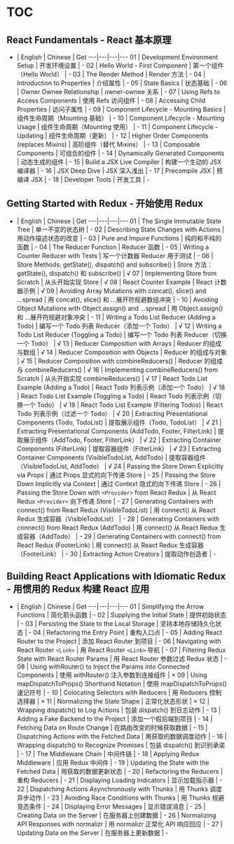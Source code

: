 ﻿# TOC

## React Fundamentals - React 基本原理

-  |  English  |  Chinese  |  Get
---|---|---|---
01  |  Development Environment Setup  |  开发环境设置  |  -
02  |  Hello World - First Component  |  第一个组件（Hello World）  |  -
03  |  The Render Method  |  Render 方法  |  -
04  |  Introduction to Properties  |  介绍属性  |  -
05  |  State Basics  |  状态基础  |  -
06  |  Owner Ownee Relationship  |  owner-ownee 关系  |  -
07  |  Using Refs to Access Components  |  使用 Refs 访问组件  |  -
08  |  Accessing Child Properties  |  访问子属性  |  -
09  |  Component Lifecycle - Mounting Basics  |  组件生命周期（Mounting 基础）  |  -
10  |  Component Lifecycle - Mounting Usage  |  组件生命周期（Mounting 使用）  |  -
11  |  Component Lifecycle - Updating  |  组件生命周期（更新）  |  -
12  |  Higher Order Components (replaces Mixins)  |  高阶组件（替代 Mixins）  |  -
13  |  Composable Components  |  可组合的组件  |  -
14  |  Dynamically Generated Components  |  动态生成的组件  |  -
15  |  Build a JSX Live Compiler  |  构建一个生动的 JSX 编译器  |  -
16  |  JSX Deep Dive  |  JSX 深入浅出  |  -
17  |  Precompile JSX   |  预编译 JSX  |  -
18  |  Developer Tools  |  开发工具  |  -


## Getting Started with Redux - 开始使用 Redux

-  |  English  |  Chinese  |  Get
---|---|---|---
01  |  The Single Immutable State Tree  |  单一不变的状态树  |  -
02  |  Describing State Changes with Actions  |  用动作描述状态的改变  |  -
03  |  Pure and Impure Functions  |  纯的和不纯的函数  |  -
04  |  The Reducer Function  |  Reducer 函数  |  -
05  |  Writing a Counter Reducer with Tests  |  写一个计数器 Reducer 用于测试  |  -
06  |  Store Methods: getState(), dispatch() and subscribe()  |  Store 方法：getState(), dispatch() 和 subscribe()  |  √
07  |  Implementing Store from Scratch  |  从头开始实现 Store  |  √
08  |  React Counter Example  |  React 计数器示例  |  √
09  |  Avoiding Array Mutations with concat(), slice() and ...spread  |  用 concat(), slice() 和 ...展开符规避数组冲突  |  -
10  |  Avoiding Object Mutations with Object.assign() and ...spread  |  用 Object.assign() 和 ...展开符规避对象冲突  |  -
11  |  Writing a Todo List Reducer (Adding a Todo)  |  编写一个 Todo 列表 Reducer（添加一个 Todo）  |  √
12  |  Writing a Todo List Reducer (Toggling a Todo)  |  编写一个 Todo 列表 Reducer（切换一个 Todo）  |  √
13  |  Reducer Composition with Arrays  |  Reducer 的组成与数组  |  √
14  |  Reducer Composition with Objects  |  Reducer 的组成与对象  |  √
15  |  Reducer Composition with combineReducers()  |  Reducer 的组成与 combineReducers()  |  √
16  |  Implementing combineReducers() from Scratch  |  从头开始实现 combineReducers()  |  √
17  |  React Todo List Example (Adding a Todo)  |  React Todo 列表示例（添加一个 Todo）  |  √
18  |  React Todo List Example (Toggling a Todo)  |  React Todo 列表示例（切换一个 Todo）  |  √
19  |  React Todo List Example (Filtering Todos)  |  React Todo 列表示例（过滤一个 Todo）  |  √
20  |  Extracting Presentational Components (Todo, TodoList)  |  提取展示组件（Todo, TodoList）  |  √
21  |  Extracting Presentational Components (AddTodo, Footer, FilterLink)  |  提取展示组件（AddTodo, Footer, FilterLink）  |  √
22  |  Extracting Container Components (FilterLink)  |  提取容器组件（FilterLink）  |  √
23  |  Extracting Container Components (VisibleTodoList, AddTodo)  |  提取容器组件（VisibleTodoList, AddTodo）  |  √
24  |  Passing the Store Down Explicitly via Props  |  通过 Props 显式的向下传递 Store  |  -
25  |  Passing the Store Down Implicitly via Context  |  通过 Context 隐式的向下传递 Store  |  -
26  |  Passing the Store Down with `<Provider>` from React Redux  |  从 React Redux `<Provider>` 向下传递 Store  |  -
27  |  Generating Containers with connect() from React Redux (VisibleTodoList)  |  用 connect() 从 React Redux 生成容器（VisibleTodoList）  |  -
28  |  Generating Containers with connect() from React Redux (AddTodo)  |  用 connect() 从 React Redux 生成容器（AddTodo）  |  -
29  |  Generating Containers with connect() from React Redux (FooterLink)  |  用 connect() 从 React Redux 生成容器（FooterLink）  |  -
30  |  Extracting Action Creators  |  提取动作创造者  |  -


## Building React Applications with Idiomatic Redux - 用惯用的 Redux 构建 React 应用

-  |  English  |  Chinese  |  Get
---|---|---|---
01  |  Simplifying the Arrow Functions  |  简化箭头函数  |  -
02  |  Supplying the Initial State  |  提供初始状态  |  -
03  |  Persisting the State to the Local Storage  |  坚持本地存储持久化状态  |  -
04  |  Refactoring the Entry Point  |  重构入口点  |  -
05  |  Adding React Router to the Project  |  添加 React Router 到项目  |  -
06  |  Navigating with React Router `<Link>`  |  用 React Router `<Link>` 导航  |  -
07  |  Filtering Redux State with React Router Params  |  用 React Router 参数过滤 Redux 状态  |  -
08  |  Using withRouter() to Inject the Params into Connected Components  |  使用 withRouter() 注入参数到连接组件  |  ×
09  |  Using mapDispatchToProps() Shorthand Notation  |   使用 mapDispatchToProps() 速记符号  |  -
10  |  Colocating Selectors with Reducers  |  用 Reducers 控制选择器  |  ×
11  |  Normalizing the State Shape  |  正常化状态形状  |  ×
12  |  Wrapping dispatch() to Log Actions  |  包装 dispatch() 到日志动作  |  -
13  |  Adding a Fake Backend to the Project  |  添加一个假后端到项目  |  -
14  |  Fetching Data on Route Change  |  在路由改变的时候获取数据  |  -
15  |  Dispatching Actions with the Fetched Data  |  用获取的数据调度动作  |  -
16  |  Wrapping dispatch() to Recognize Promises  |  包装 dispatch() 到识别承诺  |  -
17  |  The Middleware Chain  |  中间件链  |  -
18  |  Applying Redux Middleware  |  应用 Redux 中间件  |  -
19  |  Updating the State with the Fetched Data  |  用获取的数据更新状态  |  -
20  |  Refactoring the Reducers  |  重构 Reducers  |  -
21  |  Displaying Loading Indicators  |  显示加载指示器  |  -
22  |  Dispatching Actions Asynchronously with Thunks  |  用 Thunks 调度异步动作  |  -
23  |  Avoiding Race Conditions with Thunks  |  用 Thunks 规避竞态条件  |  -
24  |  Displaying Error Messages  |  显示错误消息  |  -
25  |  Creating Data on the Server  |  在服务器上创建数据  |  -
26  |  Normalizing API Responses with normalizr  |  用 normalizr 正常化 API 响应回应  |  -
27  |  Updating Data on the Server  |  在服务器上更新数据  |  -
